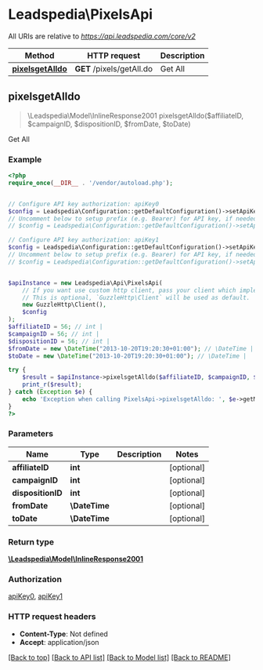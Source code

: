 # Leadspedia\PixelsApi

All URIs are relative to *https://api.leadspedia.com/core/v2*

Method | HTTP request | Description
------------- | ------------- | -------------
[**pixelsgetAlldo**](PixelsApi.md#pixelsgetAlldo) | **GET** /pixels/getAll.do | Get All



## pixelsgetAlldo

> \Leadspedia\Model\InlineResponse2001 pixelsgetAlldo($affiliateID, $campaignID, $dispositionID, $fromDate, $toDate)

Get All

### Example

```php
<?php
require_once(__DIR__ . '/vendor/autoload.php');


// Configure API key authorization: apiKey0
$config = Leadspedia\Configuration::getDefaultConfiguration()->setApiKey('api_key', 'YOUR_API_KEY');
// Uncomment below to setup prefix (e.g. Bearer) for API key, if needed
// $config = Leadspedia\Configuration::getDefaultConfiguration()->setApiKeyPrefix('api_key', 'Bearer');

// Configure API key authorization: apiKey1
$config = Leadspedia\Configuration::getDefaultConfiguration()->setApiKey('api_secret', 'YOUR_API_KEY');
// Uncomment below to setup prefix (e.g. Bearer) for API key, if needed
// $config = Leadspedia\Configuration::getDefaultConfiguration()->setApiKeyPrefix('api_secret', 'Bearer');


$apiInstance = new Leadspedia\Api\PixelsApi(
    // If you want use custom http client, pass your client which implements `GuzzleHttp\ClientInterface`.
    // This is optional, `GuzzleHttp\Client` will be used as default.
    new GuzzleHttp\Client(),
    $config
);
$affiliateID = 56; // int | 
$campaignID = 56; // int | 
$dispositionID = 56; // int | 
$fromDate = new \DateTime("2013-10-20T19:20:30+01:00"); // \DateTime | 
$toDate = new \DateTime("2013-10-20T19:20:30+01:00"); // \DateTime | 

try {
    $result = $apiInstance->pixelsgetAlldo($affiliateID, $campaignID, $dispositionID, $fromDate, $toDate);
    print_r($result);
} catch (Exception $e) {
    echo 'Exception when calling PixelsApi->pixelsgetAlldo: ', $e->getMessage(), PHP_EOL;
}
?>
```

### Parameters


Name | Type | Description  | Notes
------------- | ------------- | ------------- | -------------
 **affiliateID** | **int**|  | [optional]
 **campaignID** | **int**|  | [optional]
 **dispositionID** | **int**|  | [optional]
 **fromDate** | **\DateTime**|  | [optional]
 **toDate** | **\DateTime**|  | [optional]

### Return type

[**\Leadspedia\Model\InlineResponse2001**](../Model/InlineResponse2001.md)

### Authorization

[apiKey0](../../README.md#apiKey0), [apiKey1](../../README.md#apiKey1)

### HTTP request headers

- **Content-Type**: Not defined
- **Accept**: application/json

[[Back to top]](#) [[Back to API list]](../../README.md#documentation-for-api-endpoints)
[[Back to Model list]](../../README.md#documentation-for-models)
[[Back to README]](../../README.md)

